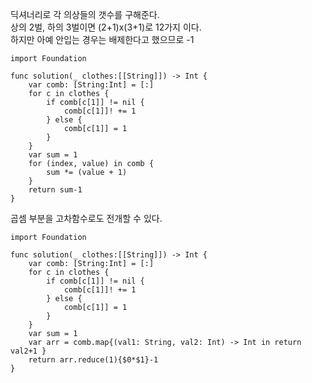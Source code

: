 딕셔너리로 각 의상들의 갯수를 구해준다.   
상의 2벌, 하의 3벌이면 (2+1)x(3+1)로 12가지 이다.   
하지만 아예 안입는 경우는 배제한다고 했으므로 -1   
```
import Foundation

func solution(_ clothes:[[String]]) -> Int {
    var comb: [String:Int] = [:]
    for c in clothes {
        if comb[c[1]] != nil {
            comb[c[1]]! += 1
        } else {
            comb[c[1]] = 1
        }
    }
    var sum = 1
    for (index, value) in comb {
        sum *= (value + 1)
    }
    return sum-1
}
```
곱셈 부분을 고차함수로도 전개할 수 있다.   

```
import Foundation

func solution(_ clothes:[[String]]) -> Int {
    var comb: [String:Int] = [:]
    for c in clothes {
        if comb[c[1]] != nil {
            comb[c[1]]! += 1
        } else {
            comb[c[1]] = 1
        }
    }
    var sum = 1
    var arr = comb.map{(val1: String, val2: Int) -> Int in return val2+1 }
    return arr.reduce(1){$0*$1}-1
}
```
